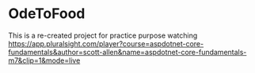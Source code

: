 # OdeToFood
This is a re-created project for practice purpose watching 
https://app.pluralsight.com/player?course=aspdotnet-core-fundamentals&author=scott-allen&name=aspdotnet-core-fundamentals-m7&clip=1&mode=live
